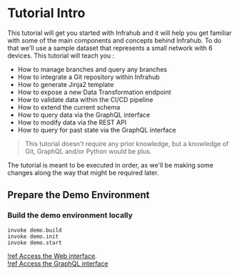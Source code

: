 # Tutorial Intro

This tutorial will get you started with Infrahub and it will help you get familiar with some of the main components and concepts behind Infrahub. To do that we'll use a sample dataset that represents a small network with 6 devices. This tutorial will teach you :
- How to manage branches and query any branches
- How to integrate a Git repository within Infrahub
- How to generate Jinja2 template
- How to expose a new Data Transformation endpoint
- How to validate data within the CI/CD pipeline
- How to extend the current schema
- How to query data via the GraphQL interface
- How to modify data via the REST API
- How to query for past state via the GraphQL interface


> This tutorial doesn't require any prior knowledge, but a knowledge of Git, GraphQL and/or Python would be plus.

The tutorial is meant to be executed in order, as we'll be making some changes along the way that might be required later.

## Prepare the Demo Environment

### Build the demo environment locally

```
invoke demo.build
invoke demo.init
invoke demo.start
```


[!ref Access the Web interface](http://localhost:3000).  
[!ref Access the GraphQL interface](http://localhost:8000/graphql)
